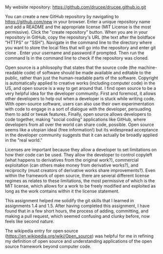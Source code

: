 My website repository: https://github.com/drucee/drucee.github.io.git

You can create a new GitHub repository by navigating to https://github.com/new in your browser. Enter a unique repository name and add a README and the appropriate license (MIT License is the most permissive). Click the "create repository" button. When you are in your repository in GitHub, copy the repository's URL (the text after the boldface "HTTPS" or "SSH"). Navigate in the command line to the directory where you want to store the local files that will go into the repository and enter git clone <PASTE URL HERE>. Enter your username and password if prompted. Then run the command ls in the command line to check if the repository was cloned.

Open source is a philosophy that states that the source code (the machine-readable code) of software should be made available and editable to the public, rather than just the human-readable parts of the software. Copyright is automatically applied to creative works (including computer code) in the US, and open source is a way to get around that. I find open source to be a very helpful idea for the developer community. First and foremost, it allows other developers to help out when a developer is stuck while writing code. With open-source software, users can also use their own experimentation with code to engage in a sort of dialogue with the developer, persuading them to add or tweak features. Finally, open source allows developers to code together, making "social coding" applications like GitHub, where developers from all over the world can share code, possible. Open source seems like a utopian ideal (free information!) but its widespread acceptance in the developer community suggests that it can actually be broadly applied in the "real world."

Licenses are important because they allow a developer to set limitations on how their code can be used. They allow the developer to control copyleft (what happens to derivatives from the original work?), commercial exploitation (can others make money from derivative works?), and reciprocity (must creators of derivative works share improvements?). Even within the framework of open source, there are several different license regimes as relates to these limitations, the most permissive of which is the MIT license, which allows for a work to be freely modified and exploited as long as the work contains within it the license statement.

This assignment helped me solidify the git skills that I learned in assignments 1.4 and 1.5. After having completed this assignment, I have found that in a few short hours, the process of adding, committing, and making a pull request, which seemed confusing and clunky before, now feels like second nature.

The wikipedia entry for open source (https://en.wikipedia.org/wiki/Open_source) was helpful for me in refining my definition of open source and understanding applications of the open source framework beyond computer code.